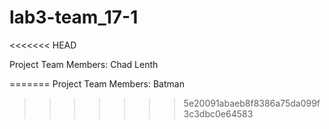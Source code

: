# lab3-team_17-1
<<<<<<< HEAD

Project Team Members: 
Chad Lenth

=======
Project Team Members:
Batman
>>>>>>> 5e20091abaeb8f8386a75da099f3c3dbc0e64583
